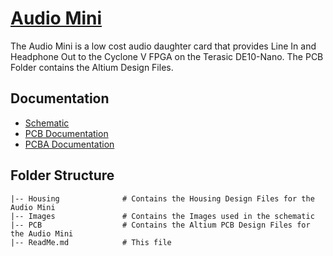 # [Audio Mini](https://fpga-open-speech-tools.github.io/audio_mini.html)
The Audio Mini is a low cost audio daughter card that provides Line In and Headphone Out to the Cyclone V FPGA on the Terasic DE10-Nano. The PCB Folder contains the Altium Design Files.

## Documentation
 - [Schematic](https://frost-release.s3-us-west-2.amazonaws.com/hardware/audioresearch/Audio+Research+1P1+Schematic.PDF)
 - [PCB Documentation](https://frost-release.s3-us-west-2.amazonaws.com/hardware/audioresearch/Audio+Research+1P1+Schematic.PDF)
 - [PCBA Documentation](https://frost-release.s3-us-west-2.amazonaws.com/hardware/audioresearch/Audio+Research+1P1+Schematic.PDF)

## Folder Structure
    |-- Housing              # Contains the Housing Design Files for the Audio Mini
    |-- Images               # Contains the Images used in the schematic
    |-- PCB                  # Contains the Altium PCB Design Files for the Audio Mini
    |-- ReadMe.md            # This file